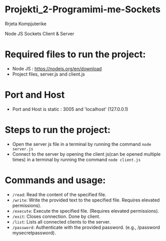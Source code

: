 # Projekti_2-Programimi-me-Sockets
Rrjeta Kompjuterike

Node JS Sockets 
Client &  Server 
# Required files to run the project: 
- Node JS : https://nodejs.org/en/download
- Project files, server.js and client.js

# Port and Host 
- Port and Host is static : 3005 and 'localhost' (127.0.0.1)

# Steps to run the project:
- Open the server js file in a terminal by running the command ```node server.js```
- Connect to the server by opening the client js(can be opened multiple times) in a terminal by running the command ```node client.js```
  
# Commands and usage:
- ```/read```: Read the content of the specified file.
- ```/write```: Write the provided text to the specified file. Requires elevated permissions).
- ```/execute```: Execute the specified file. (Requires elevated permissions).
- ```/exit```: Closes connection. Done by client.
- ```/list```: Lists all connected clients to the server.
- ```/password```: Authenticate with the provided password. (e.g., /password mysecretpassword).

